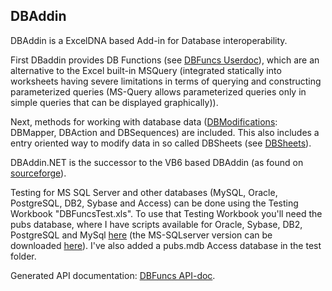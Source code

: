 ## DBAddin

DBAddin is a ExcelDNA based Add-in for Database interoperability.

First DBaddin provides DB Functions (see [DBFuncs Userdoc](DBFuncs.md)), which are an alternative to the Excel built-in MSQuery (integrated statically into worksheets having severe limitations in terms of querying and constructing parameterized queries (MS-Query allows parameterized queries only in simple queries that can be displayed graphically)).  

Next, methods for working with database data ([DBModifications](DBModif.md): DBMapper, DBAction and DBSequences) are included. This also includes a entry oriented way to modify data in so called DBSheets (see [DBSheets](DBSheets.md)).

DBAddin.NET is the successor to the VB6 based DBAddin (as found on [sourceforge](https://sourceforge.net/projects/dbaddin/)).

Testing for MS SQL Server and other databases (MySQL, Oracle, PostgreSQL, DB2, Sybase and Access) can be done using the Testing Workbook "DBFuncsTest.xls".
To use that Testing Workbook you'll need the pubs database, where I have scripts available for Oracle, Sybase, DB2, PostgreSQL and MySql [here](PUBS_database_scripts.zip) (the MS-SQLserver version can be downloaded [here](https://www.microsoft.com/en-us/download/details.aspx?id=23654)). I've also added a pubs.mdb Access database in the test folder.

Generated API documentation: [DBFuncs API-doc](api/index.html).
